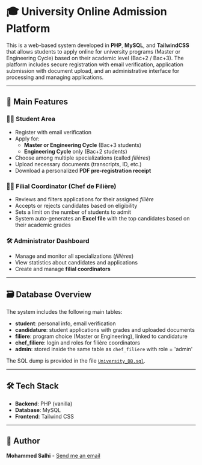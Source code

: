 # 🎓 University Online Admission Platform

This is a web-based system developed in **PHP**, **MySQL**, and **TailwindCSS** that allows students to apply online for university programs (Master or Engineering Cycle) based on their academic level (Bac+2 / Bac+3). The platform includes secure registration with email verification, application submission with document upload, and an administrative interface for processing and managing applications.

---

## 🚀 Main Features

### 🧑‍🎓 Student Area
- Register with email verification
- Apply for:
  - **Master or Engineering Cycle** (Bac+3 students)
  - **Engineering Cycle** only (Bac+2 students)
- Choose among multiple specializations (called *filières*)
- Upload necessary documents (transcripts, ID, etc.)
- Download a personalized **PDF pre-registration receipt**

### 🧑‍💼 Filial Coordinator (Chef de Filière)
- Reviews and filters applications for their assigned *filière*
- Accepts or rejects candidates based on eligibility
- Sets a limit on the number of students to admit
- System auto-generates an **Excel file** with the top candidates based on their academic grades

### 🛠️ Administrator Dashboard
- Manage and monitor all specializations (*filières*)
- View statistics about candidates and applications
- Create and manage **filial coordinators**

---

## 🗃️ Database Overview

The system includes the following main tables:

- **student**: personal info, email verification
- **candidature**: student applications with grades and uploaded documents
- **filiere**: program choice (Master or Engineering), linked to candidature
- **chef_filiere**: login and roles for filière coordinators
- **admin**: stored inside the same table as `chef_filiere` with role = 'admin'

The SQL dump is provided in the file [`University_DB.sql`](University_DB.sql).

---

## 🛠️ Tech Stack

- **Backend**: PHP (vanilla)
- **Database**: MySQL
- **Frontend**: Tailwind CSS

---

## 👤 Author
**Mohammed Salhi** - [Send me an email](https://mail.google.com/mail/?view=cm&fs=1&to=mohammedsalhisam@gmail.com&su=Inquiry%20about%20University%20Online%20Admission%20Platform)
